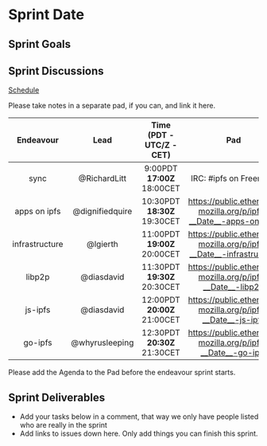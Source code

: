 # Sprint __Date__

## Sprint Goals

## Sprint Discussions

[Schedule](https://github.com/ipfs/pm#sprint-discussion-schedule)

Please take notes in a separate pad, if you can, and link it here.

Endeavour         | Lead            | Time (PDT - **UTC/Z** - CET) | Pad
:---------------: | :-------------: | :--------------------------: | :----:
sync              | @RichardLitt    | 9:00PDT **17:00Z** 18:00CET  | IRC: #ipfs on Freenode
apps on ipfs      | @dignifiedquire | 10:30PDT **18:30Z** 19:30CET | https://public.etherpad-mozilla.org/p/ipfs-__Date__-apps-on-ipfs
infrastructure    | @lgierth        | 11:00PDT **19:00Z** 20:00CET | https://public.etherpad-mozilla.org/p/ipfs-__Date__-infrastructure
libp2p            | @diasdavid      | 11:30PDT **19:30Z** 20:30CET | https://public.etherpad-mozilla.org/p/ipfs-__Date__-libp2p
js-ipfs           | @diasdavid      | 12:00PDT **20:00Z** 21:00CET | https://public.etherpad-mozilla.org/p/ipfs-__Date__-js-ipfs
go-ipfs           | @whyrusleeping  | 12:30PDT **20:30Z** 21:30CET | https://public.etherpad-mozilla.org/p/ipfs-__Date__-go-ipfs

Please add the Agenda to the Pad before the endeavour sprint starts.

## Sprint Deliverables

- Add your tasks below in a comment, that way we only have people listed who are really in the sprint
- Add links to issues down here. Only add things you can finish this sprint.
